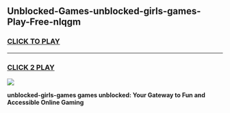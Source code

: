 
## Unblocked-Games-unblocked-girls-games-Play-Free-nlqgm
<h3>
<a href="https://premium76.site?title=unblocked-girls-games&ref=09A">CLICK TO PLAY</a></h3>
<hr>

<h3>
<a href="https://premium76.site?title=unblocked-girls-games&ref=09A">CLICK 2 PLAY</a>
  
</h3>

<a href="https://premium76.site?title=unblocked-girls-games&ref=09A"><img src="https://clearcache.store/games.png"></a>


**unblocked-girls-games games unblocked: Your Gateway to Fun and Accessible Online Gaming**
